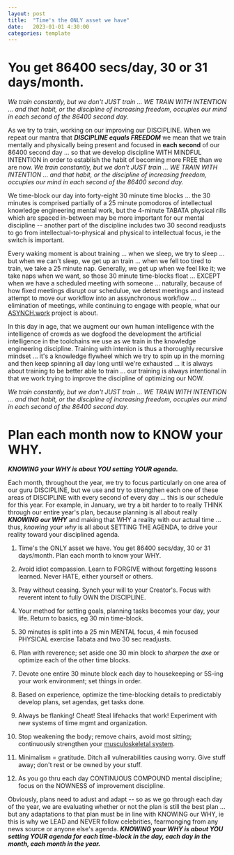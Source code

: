 ```yaml
---
layout: post
title:  "Time's the ONLY asset we have"
date:   2023-01-01 4:30:00
categories: template
---
```



# You get 86400 secs/day, 30 or 31 days/month.

*We train constantly, but we don't JUST train ... WE TRAIN WITH INTENTION ... and that habit, or the discipline of increasing freedom, occupies our mind in each second of the 86400 second day.*

As we try to train, working on our improving our DISCIPLINE.  When we repeat our mantra that ***DISCIPLINE equals FREEDOM*** we mean that we train mentally and physically being present and focused in **each second** of our 86400 second day ... so that we develop discipline WITH MINDFUL INTENTION in order to establish the habit of becoming more FREE than we are now.  *We train constantly, but we don't JUST train ... WE TRAIN WITH INTENTION ... and that habit, or the discipline of increasing freedom, occupies our mind in each second of the 86400 second day.*

We time-block our day into forty-eight 30 minute time blocks ... the 30 minutes is comprised partially of a 25 minute pomodoros of intellectual knowledge engineering mental work, but the 4-minute TABATA physical rills which are spaced in-between may be more important for our mental discipline -- another part of the discipline includes two 30 second readjusts to go from intellectual-to-physical and physical to intellectual focus, ie the switch is important.

Every waking moment is about training ... when we sleep, we try to sleep ... but when we can't sleep, we get up an train ... when we fell too tired to train, we take a 25 minute nap. Generally, we get up when we feel like it; we take naps when we want, so those 30 minute time-blocks float ... EXCEPT when we have a scheduled meeting with someone ... naturally, because of how fixed meetings disrupt our schedulue, we detest meetings and instead attempt to move our workflow into an assynchronous workflow ... elimination of meetings, while continuing to engage with people, what our [ASYNCH.work](https://www.asynch.work) project is about.

In this day in age, that we augment our own human intelligence with the intelligence of crowds as we dogfood the development the artificial intelligence in the toolchains we use as we train in the knowledge engineering discipline. Training with intenion is thus a thoroughly recursive mindset ... it's a knowledge flywheel which we try to spin up in the morning and then keep spinning all day long until we're exhausted ... it is always about training to be better able to train ... our training is always intentional in that we work trying to improve the discipline of optimizing our NOW. 

*We train constantly, but we don't JUST train ... WE TRAIN WITH INTENTION ... and that habit, or the discipline of increasing freedom, occupies our mind in each second of the 86400 second day.*

# Plan each month now to KNOW your WHY.

***KNOWING your WHY is about YOU setting YOUR agenda.***

Each month, throughout the year, we try to focus particularly on one area of our guru DISCIPLINE, but we use and try to strengthen each one of these areas of DISCIPLINE with every second of every day ... this is our schedule for this year.  For example, in January, we try a bit harder to to really THINK through our entire year's plan, because planning is all about really ***KNOWING our WHY*** and making that WHY a reality with our actual time ... thus, *knowing your why* is all about SETTING THE AGENDA, to drive your reality toward your disciplined agenda.

1) Time's the ONLY asset we have. You get 86400 secs/day, 30 or 31 days/month. Plan each month to know your WHY.

2) Avoid idiot compassion. Learn to FORGIVE without forgetting lessons learned. Never HATE, either yourself or others.

3) Pray without ceasing. Synch your will to your Creator's. Focus with reverent intent to fully OWN the DISCIPLINE. 

4) Your method for setting goals, planning tasks becomes your day, your life. Return to basics, eg 30 min time-block.

5) 30 minutes is split into a 25 min MENTAL focus, 4 min focused PHYSICAL exercise Tabata and two 30 sec readjusts.

6) Plan with reverence; set aside one 30 min block to *sharpen the axe* or optimize each of the other time blocks.

7) Devote one entire 30 minute block each day to housekeeping or 5S-ing your work environment; set things in order.

8) Based on experience, optimize the time-blocking details to predictably develop plans, set agendas, get tasks done.

9) Always be flanking! Cheat! Steal lifehacks that work! Experiment with new systems of time mgmt and organization.

10) Stop weakening the body; remove chairs, avoid most sitting; continuously strengthen your [musculoskeletal system](https://en.wikipedia.org/wiki/Human_musculoskeletal_system).

11) Minimalism = gratitude. Ditch all vulnerabilities causing worry. Give stuff away; don't rest or be owned by your stuff.

12) As you go thru each day CONTINUOUS COMPOUND mental discipline; focus on the NOWNESS of improvement discipline.

Obviously, plans need to adust and adapt -- so as we go through each day of the year, we are evaluating whether or not the plan is still the best plan ... but any adaptations to that plan must be in line with KNOWING our WHY, ie this is why we LEAD and NEVER follow celebrities, fearmonging from any news source or anyone else's agenda. ***KNOWING your WHY is about YOU setting YOUR agenda for each time-block in the day, each day in the month, each month in the year.***




